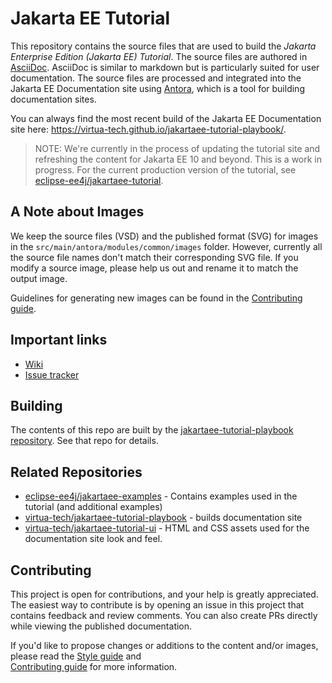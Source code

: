 # Jakarta EE Tutorial

This repository contains the source files that are used to build the
_Jakarta Enterprise Edition (Jakarta EE) Tutorial_. 
The source files are authored in [AsciiDoc](https://asciidoc.org/). 
AsciiDoc is similar to markdown but is particularly suited for user documentation. 
The source files are processed and integrated into the Jakarta EE Documentation site using
[Antora](https://antora.org/), 
which is a tool for building documentation sites.

You can always find the most recent build of the Jakarta EE Documentation site here:
https://virtua-tech.github.io/jakartaee-tutorial-playbook/.

> NOTE: We're currently in the process of updating the tutorial site and
> refreshing the content for Jakarta EE 10 and beyond. This is a work in progress.
> For the current production version of the tutorial, see
> [eclipse-ee4j/jakartaee-tutorial](https://github.com/eclipse-ee4j/jakartaee-tutorial).

## A Note about Images

We keep the source files (VSD) and the published format (SVG)
for images in the `src/main/antora/modules/common/images` folder. 
However, currently all the source file names don't match their corresponding SVG file. 
If you modify a source image, 
please help us out and rename it to match the output image.

Guidelines for generating new images can be found in the [Contributing guide](CONTRIBUTING.md). 

## Important links

* [Wiki](https://virtua.atlassian.net/wiki/spaces/JETR/overview)
* [Issue tracker](https://virtua.atlassian.net/jira/software/c/projects/JETUT/issues/)

## Building

The contents of this repo are built by
the [jakartaee-tutorial-playbook repository](https://github.com/virtua-tech/jakartaee-tutorial-playbook).
See that repo for details.

## Related Repositories

* [eclipse-ee4j/jakartaee-examples](https://github.com/eclipse-ee4j/jakartaee-examples) - Contains examples used in the tutorial (and additional examples)
* [virtua-tech/jakartaee-tutorial-playbook](https://github.com/virtua-tech/jakartaee-tutorial-playbook) - builds documentation site
* [virtua-tech/jakartaee-tutorial-ui](https://github.com/virtua-tech/jakartaee-tutorial-ui) - HTML and CSS assets used for the documentation site look and feel.

## Contributing

This project is open for contributions, and your
help is greatly appreciated. 
The easiest way to contribute is by opening an issue in this project
that contains feedback and review comments. 
You can also create PRs directly while viewing the published documentation.

If you'd like to propose changes or additions to the content and/or images,
please read the [Style guide](STYLE_GUIDE.adoc) and  
[Contributing guide](CONTRIBUTING.md) for more information.

